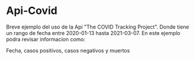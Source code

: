 # Api-Covid
Breve ejemplo del uso de la Api "The COVID Tracking Project". Donde tiene un rango de fecha entre 2020-01-13 hasta 2021-03-07. En este ejemplo podra revisar informacion como:

Fecha, casos positivos, casos negativos y muertos


